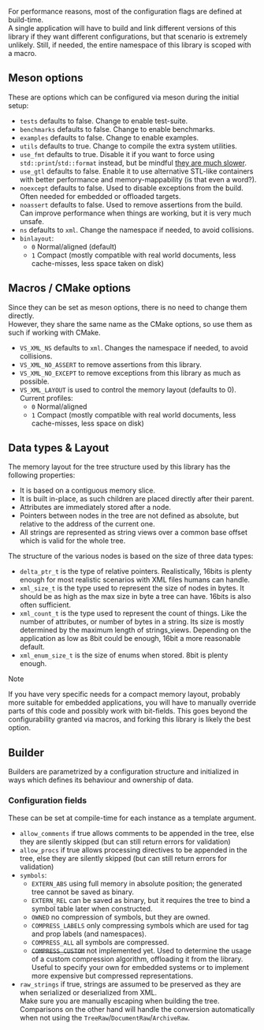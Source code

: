 
For performance reasons, most of the configuration flags are defined at build-time.  
A single application will have to build and link different versions of this library if they want different configurations, but that scenario is extremely unlikely. Still, if needed, the entire namespace of this library is scoped with a macro. 

## Meson options
These are options which can be configured via meson during the initial setup:

- `tests` defaults to false. Change to enable test-suite.
- `benchmarks` defaults to false. Change to enable benchmarks.
- `examples` defaults to false. Change to enable examples.
- `utils` defaults to true. Change to compile the extra system utilities.
- `use_fmt` defaults to true. Disable it if you want to force using `std::print`/`std::format` instead, but be mindful [they are much slower](https://github.com/lazy-eggplant/vs.xml/issues/8).
- `use_gtl` defaults to false. Enable it to use alternative STL-like containers with better performance and memory-mappability (is that even a word?).
- `noexcept` defaults to false. Used to disable exceptions from the build. Often needed for embedded or offloaded targets.
- `noassert` defaults to false. Used to remove assertions from the build. Can improve performance when things are working, but it is very much unsafe.
- `ns` defaults to `xml`. Change the namespace if needed, to avoid collisions.
- `binlayout`:
    - `0` Normal/aligned (default)
    - `1` Compact (mostly compatible with real world documents, less cache-misses, less space taken on disk)

## Macros / CMake options

Since they can be set as meson options, there is no need to change them directly.  
However, they share the same name as the CMake options, so use them as such if working with CMake.

- `VS_XML_NS` defaults to `xml`. Changes the namespace if needed, to avoid collisions.
- `VS_XML_NO_ASSERT` to remove assertions from this library.
- `VS_XML_NO_EXCEPT` to remove exceptions from this library as much as possible.
- `VS_XML_LAYOUT` is used to control the memory layout (defaults to 0). Current profiles:
    - `0` Normal/aligned
    - `1` Compact (mostly compatible with real world documents, less cache-misses, less space on disk)

## Data types & Layout


The memory layout for the tree structure used by this library has the following properties:

- It is based on a contiguous memory slice.
- It is built in-place, as such children are placed directly after their parent.
- Attributes are immediately stored after a node.
- Pointers between nodes in the tree are not defined as absolute, but relative to the address of the current one.
- All strings are represented as string views over a common base offset which is valid for the whole tree.

The structure of the various nodes is based on the size of three data types:

- `delta_ptr_t` is the type of relative pointers. Realistically, 16bits is plenty enough for most realistic scenarios with XML files humans can handle.
- `xml_size_t` is the type used to represent the size of nodes in bytes. It should be as high as the max size in byte a tree can have. 16bits is also often sufficient.
- `xml_count_t` is the type used to represent the count of things. Like the number of attributes, or number of bytes in a string. Its size is mostly determined by the maximum length of strings_views. Depending on the application as low as 8bit could be enough, 16bit a more reasonable default.
- `xml_enum_size_t` is the size of enums when stored. 8bit is plenty enough.

> [!NOTE]  
> If you have very specific needs for a compact memory layout, probably more suitable for embedded applications, you will have to manually override parts of this code and possibly work with bit-fields.
> This goes beyond the configurability granted via macros, and forking this library is likely the best option.


## Builder

Builders are parametrized by a configuration structure and initialized in ways which defines its behaviour and ownership of data.

### Configuration fields

These can be set at compile-time for each instance as a template argument. 

- `allow_comments` if true allows comments to be appended in the tree, else they are silently skipped (but can still return errors for validation)
- `allow_procs` if true allows processing directives to be appended in the tree, else they are silently skipped (but can still return errors for validation)
- `symbols`:
    - `EXTERN_ABS` using full memory in absolute position; the generated tree cannot be saved as binary.
    - `EXTERN_REL` can be saved as binary, but it requires the tree to bind a symbol table later when constructed.
    - `OWNED` no compression of symbols, but they are owned.
    - `COMPRESS_LABELS` only compressing symbols which are used for tag and prop labels (and namespaces).
    - `COMPRESS_ALL` all symbols are compressed.
    - ~~`COMPRESS_CUSTOM`~~ not implemented yet. Used to determine the usage of a custom compression algorithm, offloading it from the library.  
      Useful to specify your own for embedded systems or to implement more expensive but compressed representations.
- `raw_strings` if true, strings are assumed to be preserved as they are when serialized or deserialized from XML.  
   Make sure you are manually escaping when building the tree. Comparisons on the other hand will handle the conversion automatically when not using the `TreeRaw`/`DocumentRaw`/`ArchiveRaw`.
